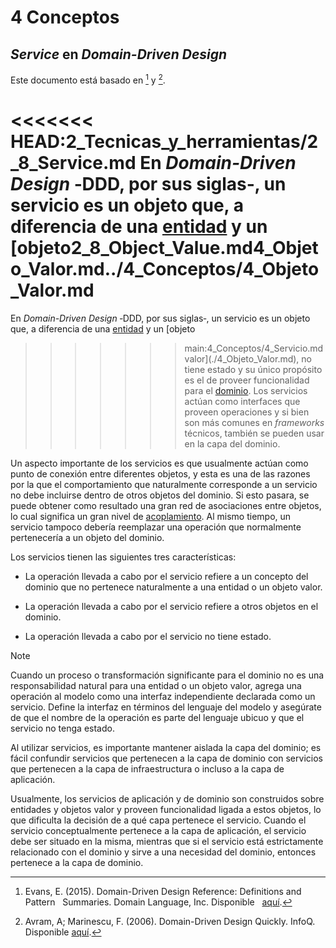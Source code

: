 # 4 Conceptos

## *Service* en *Domain-Driven Design*

Este documento está basado en [^2] y [^1].

[^2]: Evans, E. (2015). Domain-Driven Design Reference: Definitions and Pattern
    Summaries. Domain Language, Inc. Disponible
    [aquí](https://www.domainlanguage.com/wp-content/uploads/2016/05/DDD_Reference_2015-03.pdf).

[^1]: Avram, A; Marinescu, F. (2006). Domain-Driven Design Quickly. InfoQ.
    Disponible
    [aquí](https://www.infoq.com/minibooks/domain-driven-design-quickly/).

<<<<<<< HEAD:2_Tecnicas_y_herramientas/2_8_Service.md
En *Domain-Driven Design* ‑DDD, por sus siglas‑, un servicio es un objeto que, a
diferencia de una [entidad](./2_8_Entity.md) y un [objeto2_8_Object_Value.md4_Objeto_Valor.md../4_Conceptos/4_Objeto_Valor.md
=======
En *Domain-Driven Design* ‑DDD, por sus siglas‑, un servicio es un objeto que, a
diferencia de una [entidad](./4_Entidad.md) y un [objeto
>>>>>>> main:4_Conceptos/4_Servicio.md
valor](./4_Objeto_Valor.md), no tiene estado y su único propósito es el de
proveer funcionalidad para el [dominio](../4_Conceptos/4_Dominio.md). Los servicios actúan
como interfaces que proveen operaciones y si bien son más comunes en
*frameworks* técnicos, también se pueden usar en la capa del dominio.

Un aspecto importante de los servicios es que usualmente actúan como punto de
conexión entre diferentes objetos, y esta es una de las razones por la que el
comportamiento que naturalmente corresponde a un servicio no debe incluirse
dentro de otros objetos del dominio. Si esto pasara, se puede obtener como
resultado una gran red de asociaciones entre objetos, lo cual significa un gran
nivel de [acoplamiento](../4_Conceptos/4_Acoplamiento.md). Al mismo tiempo, un servicio
tampoco debería reemplazar una operación que normalmente pertenecería a un
objeto del dominio.

Los servicios tienen las siguientes tres características:

* La operación llevada a cabo por el servicio refiere a un concepto del dominio
  que no pertenece naturalmente a una entidad o un objeto valor.

* La operación llevada a cabo por el servicio refiere a otros objetos en el
  dominio.

* La operación llevada a cabo por el servicio no tiene estado.

> [!NOTE]
> Cuando un proceso o transformación significante para el dominio no es una
> responsabilidad natural para una entidad o un objeto valor, agrega una
> operación al modelo como una interfaz independiente declarada como un
> servicio. Define la interfaz en términos del lenguaje del modelo y asegúrate
> de que el nombre de la operación es parte del lenguaje ubicuo y que el
> servicio no tenga estado.

Al utilizar servicios, es importante mantener aislada la capa del dominio; es
fácil confundir servicios que pertenecen a la capa de dominio con servicios que
pertenecen a la capa de infraestructura o incluso a la capa de aplicación.

Usualmente, los servicios de aplicación y de dominio son construidos sobre
entidades y objetos valor y proveen funcionalidad ligada a estos objetos, lo que
dificulta la decisión de a qué capa pertenece el servicio. Cuando el servicio
conceptualmente pertenece a la capa de aplicación, el servicio debe ser situado
en la misma, mientras que si el servicio está estrictamente relacionado con el
dominio y sirve a una necesidad del dominio, entonces pertenece a la capa de
dominio.
